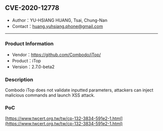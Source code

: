 ## CVE-2020-12778

- Author：YU-HSIANG HUANG, Tsai, Chung-Nan
- Contact：huang.yuhsiang.phone@gmail.com

---

### Product Information

- Vendor：https://github.com/Combodo/iTop/
- Product：iTop
- Version：2.7.0-beta2

### Description

Combodo iTop does not validate inputted parameters, attackers can inject malicious commands and launch XSS attack.

### PoC

[https://www.twcert.org.tw/tw/cp-132-3834-591e2-1.html](https://www.twcert.org.tw/tw/cp-132-3834-591e2-1.html)